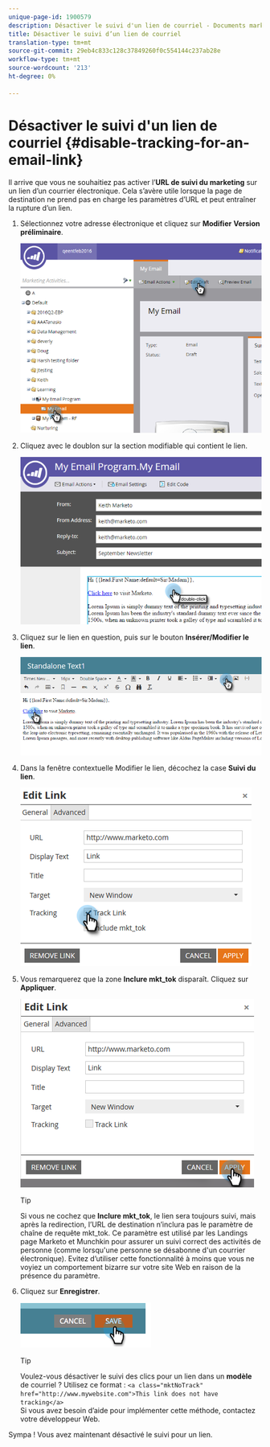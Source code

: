 ```yaml
---
unique-page-id: 1900579
description: Désactiver le suivi d'un lien de courriel - Documents marketing - Documentation du produit
title: Désactiver le suivi d’un lien de courriel
translation-type: tm+mt
source-git-commit: 29eb4c833c128c37849260f0c554144c237ab28e
workflow-type: tm+mt
source-wordcount: '213'
ht-degree: 0%

---
```



# Désactiver le suivi d&#39;un lien de courriel {#disable-tracking-for-an-email-link}

Il arrive que vous ne souhaitiez pas activer l’**URL de suivi du marketing** sur un lien d’un courrier électronique. Cela s’avère utile lorsque la page de destination ne prend pas en charge les paramètres d’URL et peut entraîner la rupture d’un lien.

1. Sélectionnez votre adresse électronique et cliquez sur **Modifier** **Version préliminaire**.

   ![](assets/one-7.png)

1. Cliquez avec le doublon sur la section modifiable qui contient le lien.

   ![](assets/two-6.png)

1. Cliquez sur le lien en question, puis sur le bouton **Insérer/Modifier le lien**.

   ![](assets/three-6.png)

1. Dans la fenêtre contextuelle Modifier le lien, décochez la case **Suivi du lien**.

   ![](assets/four-4.png)

1. Vous remarquerez que la zone **Inclure mkt_tok** disparaît. Cliquez sur **Appliquer**.

   ![](assets/five-3.png)

   >[!TIP]
   >
   >Si vous ne cochez que **Inclure mkt_tok**, le lien sera toujours suivi, mais après la redirection, l’URL de destination n’inclura pas le paramètre de chaîne de requête mkt_tok. Ce paramètre est utilisé par les Landings page Marketo et Munchkin pour assurer un suivi correct des activités de personne (comme lorsqu&#39;une personne se désabonne d&#39;un courrier électronique). Evitez d’utiliser cette fonctionnalité à moins que vous ne voyiez un comportement bizarre sur votre site Web en raison de la présence du paramètre.

1. Cliquez sur **Enregistrer**.

   ![](assets/image2014-9-17-22-3a25-3a20.png)

   >[!TIP]
   >
   >Voulez-vous désactiver le suivi des clics pour un lien dans un **modèle** de courriel ? Utilisez ce format :
   >`<a class="mktNoTrack" href="http://www.mywebsite.com">This link does not have tracking</a>`\
   >Si vous avez besoin d’aide pour implémenter cette méthode, contactez votre développeur Web.

Sympa ! Vous avez maintenant désactivé le suivi pour un lien.
